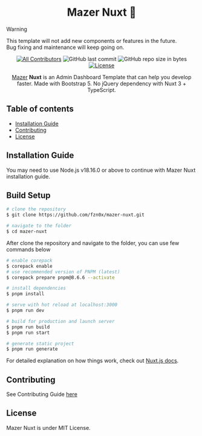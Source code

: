 <div align="center">

# Mazer Nuxt 🚀

</div>

> [!WARNING]
> This template will not add new components or features in the future.\
> Bug fixing and maintenance will keep going on.

<div align="center">

[![All Contributors](https://img.shields.io/github/contributors/fzn0x/mazer-nuxt)](https://github.com/fzn0x/mazer-nuxt/graphs/contributors)
![GitHub last commit](https://img.shields.io/github/last-commit/fzn0x/mazer-nuxt.svg)
![GitHub repo size in bytes](https://img.shields.io/github/repo-size/badges/shields.svg)
[![License](https://img.shields.io/github/license/fzn0x/mazer-nuxt.svg)](LICENSE)

</div>

<p align="center">
  <a href="https://github.com/fzn0x/mazer-nuxt">Mazer</a> <b>Nuxt</b> is an Admin Dashboard Template that can help you develop faster. Made with Bootstrap 5. No jQuery dependency with Nuxt 3 + TypeScript.
</p>

## Table of contents

- [Installation Guide](#installation-guide)
- [Contributing](#contributing)
- [License](#license)

## Installation Guide

You may need to use Node.js v18.16.0 or above to continue with Mazer Nuxt installation guide.
## Build Setup

```bash
# clone the repository
$ git clone https://github.com/fzn0x/mazer-nuxt.git

# navigate to the folder
$ cd mazer-nuxt
```

After clone the repository and navigate to the folder, you can use few commands below

```bash
# enable corepack
$ corepack enable
# use recommended version of PNPM (latest)
$ corepack prepare pnpm@8.6.6 --activate

# install dependencies
$ pnpm install

# serve with hot reload at localhost:3000
$ pnpm run dev

# build for production and launch server
$ pnpm run build
$ pnpm run start

# generate static project
$ pnpm run generate
```

For detailed explanation on how things work, check out [Nuxt.js docs](https://nuxtjs.org).

## Contributing

See Contributing Guide [here](./CONTRIBUTING.md)

## License

Mazer Nuxt is under MIT License.
